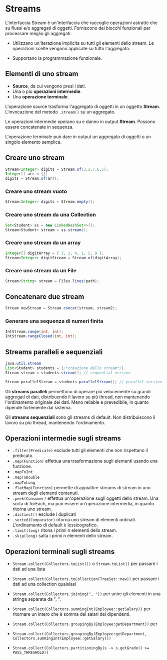 # Streams

L'interfaccia Stream è un'interfaccia che raccoglie operazioni astratte che su flussi e/o aggregati di oggetti. Forniscono dei blocchi funzionali per processare meglio gli aggregati:

- Utilizzano un'iterazione implicita su tutti gli elementi dello stream. Le operazioni scelte vengono applicate su tutto l'aggregato.

- Supportano la programmazione funzionale.

## Elementi di uno stream

- **Source**, da cui vengono presi i dati.
- Una o più **operazioni intermedie**.
- Una **operazione terminale**.

L'operazione source trasforma l'aggregato di oggetti in un oggetto **Stream**. L'invocazione del metodo ``.stream()`` su un aggregato.

Le operazioni intermedie operano su e danno in output **Stream**. Possono essere concatenate in sequenza.

L'operazione terminale può dare in output un aggregato di oggetti o un singolo elemento semplice.

## Creare uno stream

```Java
Stream<Integer> digits = Stream.of(3,2,7,6,5);
Integer[] arr = {};
digits = Stream.of(arr);
```

### Creare uno stream vuoto
```Java
Stream<Integer> digits = Stream.empty();
```

### Creare uno stream da una Collection
```Java
Set<Student> ss = new LinkedHashSet<>();
Stream<Student> stream = ss.stream();
```

### Creare uno stream da un array
```Java
Integer[] digitArray = { 3, 1, 4, 1, 5, 9 };
Stream<Integer> digitStream = Stream.of(digitArray);
```

### Creare uno stream da un File
```Java
Stream<String> stream = Files.lines(path);
```

## Concatenare due stream

```Java
Stream newStream = Stream.concat(stream, stream2);
```

### Generare una sequenza di numeri finita
```Java
IntStream.range(int, int);
IntStream.rangeClosed(int, int);
```


## Streams paralleli e sequenziali

```Java
java.util.stream
List<Student> students = {/*creazione dello stream*/}
Stream stream = students.stream(); // sequential version

Stream parallelStream = students.parallelStream(); // parallel version
```

Gli **streams paralleli** permettono di operare più velocemente su grandi aggregati di dati, distribuendo il lavoro su più thread, non mantenendo l'ordinamento originale dei dati. Meno reliable e prevedibile, in quanto dipende fortemente dal sistema.

Gli **streams sequenziali** sono gli streams di default. Non distribuiscono il lavoro su più thread, mantenendo l'ordinamento.

## Operazioni intermedie sugli streams

- `.filter(Predicate)` esclude tutti gli elementi che non rispettano il predicato.
- `.map(Function)` effettua una trasformazione sugli elementi usando una funzione.
- `.mapToInt`
- `.mapToDouble`
- `.mapToLong`
- `.flatMap(Function)` permette di appiattire streams di stream in uno stream degli elementi contenuti.
- `.peek(Consumer)` effettua un'operazione sugli oggetti dello stream. Una sorta di forEach, ma può essere un'operazione intermedia, in quanto ritorna uno stream.
- `.distinct()` esclude i duplicati
- `.sorted(Comparator)` ritorna uno stream di elementi ordinati. L'ordinamento di default è lessicografico.
- `.limit(long)` ritona i primi n elementi dello stream.
- `.skip(long)` salta i primi n elementi dello stream.

## Operazioni terminali sugli streams

- `Stream.collect(Collectors.toList())` o `Stream.toList()` per passare i dati ad una lista

- `Stream.collect(Collectors.toCollection(TreeSet::new))` per passare i dati ad una collection qualsiasi

- `Stream.collect(Collectors.joining(", "))` per unire gli elementi in una stringa separata da ", ".

- `Stream.collect(Collectors.summingInt(Employee::getSalary))` per ritornare un intero che è somma dei salari dei dipendenti.

- `Stream.collect(Collectors.groupingBy(Employee:getDepartment))` per 

- `Stream.collect(Collectors.groupingBy(Employee:getDepartment, Collectors.summingInt(Employee::getSalary)))`

- `Stream.collect(Collectors.partitioningBy(s -> s.getGrade() >= PASS_THRESHOLD))`


